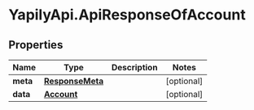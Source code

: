 # YapilyApi.ApiResponseOfAccount

## Properties
Name | Type | Description | Notes
------------ | ------------- | ------------- | -------------
**meta** | [**ResponseMeta**](ResponseMeta.md) |  | [optional] 
**data** | [**Account**](Account.md) |  | [optional] 


